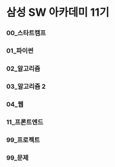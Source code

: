 # 삼성 SW 아카데미 11기

### 00_스타트캠프
### 01_파이썬
### 02_알고리즘
### 03_알고리즘 2
### 04_웹
### 11_프론트엔드
### 99_프로젝트
### 99_문제